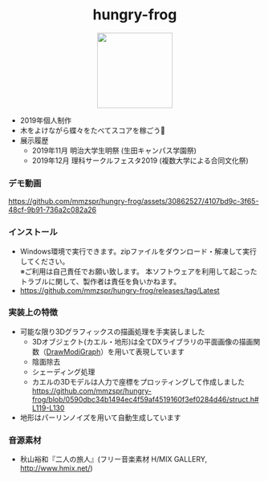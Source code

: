 <div align="center">
  
  # hungry-frog
  <img src="https://github.com/mmzspr/hungry-frog/assets/30862527/7a30b7f2-6ef2-41fb-b385-c66ef47951db" width="150">
  
</div>

- 2019年個人制作
- 木をよけながら蝶々をたべてスコアを稼ごう🦋
- 展示履歴
  - 2019年11月 明治大学生明祭 (生田キャンパス学園祭)
  - 2019年12月 理科サークルフェスタ2019 (複数大学による合同文化祭)
### デモ動画
https://github.com/mmzspr/hungry-frog/assets/30862527/4107bd9c-3f65-48cf-9b91-736a2c082a26

### インストール
- Windows環境で実行できます。zipファイルをダウンロード・解凍して実行してください。  
  ※ご利用は自己責任でお願い致します。 本ソフトウェアを利用して起こったトラブルに関して、製作者は責任を負いかねます。
- https://github.com/mmzspr/hungry-frog/releases/tag/Latest
### 実装上の特徴
- 可能な限り3Dグラフィックスの描画処理を手実装しました
  - 3Dオブジェクト(カエル・地形)は全てDXライブラリの平面画像の描画関数（[DrawModiGraph](https://dixq.net/g/04_02.html)）を用いて表現しています
  - 陰面除去
  - シェーディング処理
  - カエルの3Dモデルは人力で座標をプロッティングして作成しました
    https://github.com/mmzspr/hungry-frog/blob/0590dbc34b1494ec4f59af4519160f3ef0284d46/struct.h#L119-L130
- 地形はパーリンノイズを用いて自動生成しています

### 音源素材
- 秋山裕和『二人の旅人』(フリー音楽素材 H/MIX GALLERY, http://www.hmix.net/)
